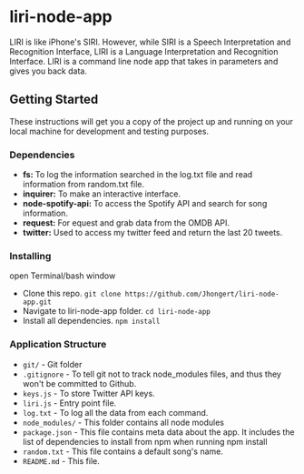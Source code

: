 # liri-node-app
LIRI is like iPhone's SIRI. However, while SIRI is a Speech Interpretation and Recognition Interface, LIRI is a Language Interpretation and Recognition Interface. LIRI is a command line node app that takes in parameters and gives you back data.
## Getting Started
These instructions will get you a copy of the project up and running on your local machine for development and testing purposes.
### Dependencies
- **fs:** To log the information searched in the log.txt file and read information from random.txt file.
- **inquirer:** To make an interactive interface.
- **node-spotify-api:** To access the Spotify API and search for song information.
- **request:** For equest and grab data from the OMDB API.
- **twitter:** Used to access my twitter feed and return the last 20 tweets.
### Installing
open Terminal/bash window
- Clone this repo. `git clone https://github.com/Jhongert/liri-node-app.git`
- Navigate to liri-node-app folder. `cd liri-node-app`
- Install all dependencies. `npm install`
### Application Structure
- `git/` - Git folder
- `.gitignore` - To tell git not to track node_modules files, and thus they won't be committed to Github. 
- `keys.js` - To store Twitter API keys.
- `liri.js` - Entry point file.
- `log.txt` - To log all the data from each command.
- `node_modules/` - This folder contains all node modules
- `package.json` - This file contains meta data about the app. It includes the list of dependencies to install from npm when running npm install
- `random.txt` - This file contains a default song's name.
- `README.md` - This file.
